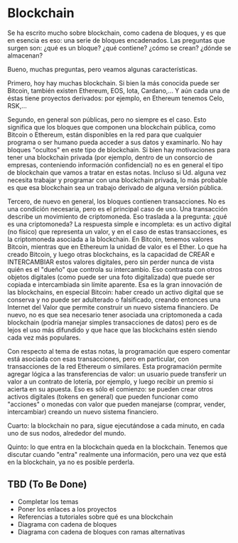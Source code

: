 # Blockchain

Se ha escrito mucho sobre blockchain, como cadena de bloques, y es que en
esencia es eso: una serie de bloques encadenados. Las preguntas que surgen son:
¿qué es un bloque? ¿qué contiene? ¿cómo se crean? ¿dónde se almacenan?

Bueno, muchas preguntas, pero veamos algunas características.

Primero, hoy hay muchas blockchain. Si bien la más conocida puede ser Bitcoin,
también existen Ethereum, EOS, Iota, Cardano,... Y aún cada una de éstas
tiene proyectos derivados: por ejemplo, en Ethereum tenemos Celo, 
RSK,...

Segundo, en general son públicas, pero no siempre es el caso. Esto significa
que los bloques que componen una blockchain pública, como Bitcoin o Ethereum,
están disponibles en la red para que cualquier programa o ser humano pueda
acceder a sus datos y examinarlo. No hay bloques "ocultos" en este tipo
de blockchain. Si bien hay motivaciones para tener una blockchain privada
(por ejemplo, dentro de un consorcio de empresas, conteniendo información
confidencial) no es en general el tipo de blockchain que vamos a tratar en
estas notas. Incluso si Ud. alguna vez necesita trabajar y programar con una
blockchain privada, lo más probable es que esa blockchain sea un trabajo
derivado de alguna versión pública.

Tercero, de nuevo en general, los bloques contienen transacciones. No es
una condición necesaria, pero es el principal caso de uso. Una transacción
describe un movimiento de criptomoneda. Eso traslada a la pregunta:
¿qué es una criptomoneda? La respuesta simple e incompleta: es un activo digital
(no físico) que representa un valor, y en el caso de estas transacciones, es
la criptomoneda asociada a la blockchain. En Bitcoin, tenemos valores Bitcoin,
mientras que en Ethereum la unidad de valor es el Ether. Lo que ha creado
Bitcoin, y luego otras blockchains, es la capacidad de CREAR e INTERCAMBIAR
estos valores digitales, pero sin perder nunca de vista quién es el "dueño"
que controla su intercambio. Eso contrasta con otros objetos digitales (como
puede ser una foto digitalizada) que puede ser copiada e intercambiada sin
límite aparente. Esa es la gran innovación de las blockchains, en especial
Bitcoin: haber creado un activo digital que se conserva y no puede ser adulterado
o falsificado, creando entonces una Internet del Valor que permite construir
un nuevo sistema financiero. De nuevo, no es que sea necesario tener asociada
una criptomoneda a cada blockchain (podría manejar simples transacciones de
datos) pero es de lejos el uso más difundido y que hace que las blockchains
estén siendo cada vez más populares.

Con respecto al tema de estas notas, la programación que espero comentar está
asociada con esas transacciones, pero en particular, con transacciones de la
red Ethereum o similares. Esta programación permite agregar lógica a las
transferencias de valor: un usuario puede transferir un valor a un contrato
de lotería, por ejemplo, y luego recibir un premio si acierta en su apuesta.
Eso es sólo el comienzo: se pueden crear otros activos digitales (tokens en general)
que pueden funcionar como "acciones" o monedas con valor que pueden manejarse
(comprar, vender, intercambiar) creando un nuevo sistema financiero.

Cuarto: la blockchain no para, sigue ejecutándose a cada minuto,
en cada uno de sus nodos, alrededor del mundo.

Quinto: lo que entra en la blockchain queda en la blockchain. Tenemos
que discutar cuando "entra" realmente una información, pero una vez
que está en la blockchain, ya no es posible perderla.

## TBD (To Be Done)

- Completar los temas
- Poner los enlaces a los proyectos
- Referencias a tutoriales sobre qué es una blockchain
- Diagrama con cadena de bloques
- Diagrama con cadena de bloques con ramas alternativas


